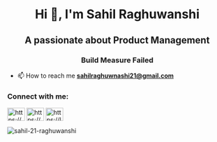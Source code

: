 <h1 align="center">Hi 👋, I'm Sahil Raghuwanshi</h1>
<h2 align="center">A passionate about Product Management </h2>
<h3 align="center">  Build Measure Failed </h3>



- 📫 How to reach me **sahilraghuwnashi21@gmail.com**

<h3 align="left">Connect with me:</h3>
<p align="left">
<a href="https://www.linkedin.com/in/sahil-raghuwanshi-44b52b1ab/" target="blank"><img align="center" src="https://raw.githubusercontent.com/rahuldkjain/github-profile-readme-generator/master/src/images/icons/Social/linked-in-alt.svg" alt="https://www.linkedin.com/in/sahil-raghuwanshi-44b52b1ab/" height="30" width="40" /></a>
<a href="https://www.hackerrank.com/sahilraghuwansh1?hr_r=1" target="blank"><img align="center" src="https://raw.githubusercontent.com/rahuldkjain/github-profile-readme-generator/master/src/images/icons/Social/hackerrank.svg" alt="https://www.hackerrank.com/sahilraghuwansh1?hr_r=1" height="30" width="40" /></a>
<a href="https://leetcode.com/sahil212000/" target="blank"><img align="center" src="https://raw.githubusercontent.com/rahuldkjain/github-profile-readme-generator/master/src/images/icons/Social/leet-code.svg" alt="https://leetcode.com/sahil212000/" height="30" width="40" /></a>
</p>



<p><img align="center" src="https://github-readme-stats.vercel.app/api/top-langs?username=sahil-21-raghuwanshi&show_icons=true&locale=en&layout=compact" alt="sahil-21-raghuwanshi" /></p>
